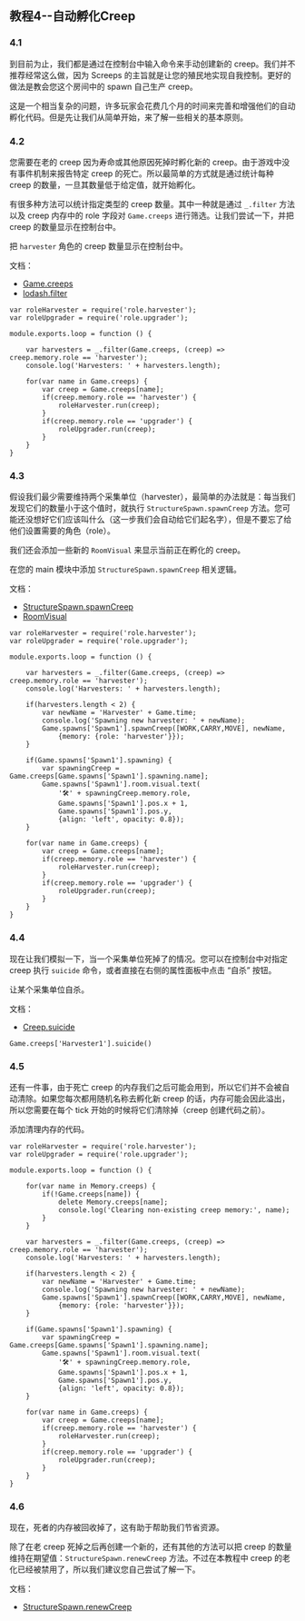 ## 教程4--自动孵化Creep

### 4.1

到目前为止，我们都是通过在控制台中输入命令来手动创建新的 creep。我们并不推荐经常这么做，因为 Screeps 的主旨就是让您的殖民地实现自我控制。更好的做法是教会您这个房间中的 spawn 自己生产 creep。

这是一个相当复杂的问题，许多玩家会花费几个月的时间来完善和增强他们的自动孵化代码。但是先让我们从简单开始，来了解一些相关的基本原则。

### 4.2

您需要在老的 creep 因为寿命或其他原因死掉时孵化新的 creep。由于游戏中没有事件机制来报告特定 creep 的死亡。所以最简单的方式就是通过统计每种 creep 的数量，一旦其数量低于给定值，就开始孵化。

有很多种方法可以统计指定类型的 creep 数量。其中一种就是通过 `_.filter` 方法以及 creep 内存中的 role 字段对 `Game.creeps` 进行筛选。让我们尝试一下，并把 creep 的数量显示在控制台中。

把 `harvester` 角色的 creep 数量显示在控制台中。

文档：

- [Game.creeps](https://screeps-cn.gitee.io/api/#Game.creeps)
- [lodash.filter](https://lodash.com/docs#filter)

```
var roleHarvester = require('role.harvester');
var roleUpgrader = require('role.upgrader');

module.exports.loop = function () {

    var harvesters = _.filter(Game.creeps, (creep) => creep.memory.role == 'harvester');
    console.log('Harvesters: ' + harvesters.length);

    for(var name in Game.creeps) {
        var creep = Game.creeps[name];
        if(creep.memory.role == 'harvester') {
            roleHarvester.run(creep);
        }
        if(creep.memory.role == 'upgrader') {
            roleUpgrader.run(creep);
        }
    }
}
```

### 4.3

假设我们最少需要维持两个采集单位（harvester），最简单的办法就是：每当我们发现它们的数量小于这个值时，就执行 `StructureSpawn.spawnCreep` 方法。您可能还没想好它们应该叫什么（这一步我们会自动给它们起名字），但是不要忘了给他们设置需要的角色（role）。

我们还会添加一些新的 `RoomVisual` 来显示当前正在孵化的 creep。

在您的 main 模块中添加 `StructureSpawn.spawnCreep` 相关逻辑。

文档：

- [StructureSpawn.spawnCreep](https://screeps-cn.gitee.io/api/#StructureSpawn.spawnCreep)
- [RoomVisual](https://screeps-cn.gitee.io/api/#RoomVisual)

```
var roleHarvester = require('role.harvester');
var roleUpgrader = require('role.upgrader');

module.exports.loop = function () {

    var harvesters = _.filter(Game.creeps, (creep) => creep.memory.role == 'harvester');
    console.log('Harvesters: ' + harvesters.length);

    if(harvesters.length < 2) {
        var newName = 'Harvester' + Game.time;
        console.log('Spawning new harvester: ' + newName);
        Game.spawns['Spawn1'].spawnCreep([WORK,CARRY,MOVE], newName, 
            {memory: {role: 'harvester'}});        
    }
    
    if(Game.spawns['Spawn1'].spawning) { 
        var spawningCreep = Game.creeps[Game.spawns['Spawn1'].spawning.name];
        Game.spawns['Spawn1'].room.visual.text(
            '🛠️' + spawningCreep.memory.role,
            Game.spawns['Spawn1'].pos.x + 1, 
            Game.spawns['Spawn1'].pos.y, 
            {align: 'left', opacity: 0.8});
    }

    for(var name in Game.creeps) {
        var creep = Game.creeps[name];
        if(creep.memory.role == 'harvester') {
            roleHarvester.run(creep);
        }
        if(creep.memory.role == 'upgrader') {
            roleUpgrader.run(creep);
        }
    }
}
```

### 4.4

现在让我们模拟一下，当一个采集单位死掉了的情况。您可以在控制台中对指定 creep 执行 `suicide` 命令，或者直接在右侧的属性面板中点击 “自杀” 按钮。

让某个采集单位自杀。

文档：

- [Creep.suicide](https://screeps-cn.gitee.io/api/#Creep.suicide)

```
Game.creeps['Harvester1'].suicide()
```

### 4.5

还有一件事，由于死亡 creep 的内存我们之后可能会用到，所以它们并不会被自动清除。如果您每次都用随机名称去孵化新 creep 的话，内存可能会因此溢出，所以您需要在每个 tick 开始的时候将它们清除掉（creep 创建代码之前）。

添加清理内存的代码。

```
var roleHarvester = require('role.harvester');
var roleUpgrader = require('role.upgrader');

module.exports.loop = function () {

    for(var name in Memory.creeps) {
        if(!Game.creeps[name]) {
            delete Memory.creeps[name];
            console.log('Clearing non-existing creep memory:', name);
        }
    }

    var harvesters = _.filter(Game.creeps, (creep) => creep.memory.role == 'harvester');
    console.log('Harvesters: ' + harvesters.length);

    if(harvesters.length < 2) {
        var newName = 'Harvester' + Game.time;
        console.log('Spawning new harvester: ' + newName);
        Game.spawns['Spawn1'].spawnCreep([WORK,CARRY,MOVE], newName, 
            {memory: {role: 'harvester'}});
    }
    
    if(Game.spawns['Spawn1'].spawning) { 
        var spawningCreep = Game.creeps[Game.spawns['Spawn1'].spawning.name];
        Game.spawns['Spawn1'].room.visual.text(
            '🛠️' + spawningCreep.memory.role,
            Game.spawns['Spawn1'].pos.x + 1, 
            Game.spawns['Spawn1'].pos.y, 
            {align: 'left', opacity: 0.8});
    }

    for(var name in Game.creeps) {
        var creep = Game.creeps[name];
        if(creep.memory.role == 'harvester') {
            roleHarvester.run(creep);
        }
        if(creep.memory.role == 'upgrader') {
            roleUpgrader.run(creep);
        }
    }
}
```

### 4.6

现在，死者的内存被回收掉了，这有助于帮助我们节省资源。

除了在老 creep 死掉之后再创建一个新的，还有其他的方法可以把 creep 的数量维持在期望值：`StructureSpawn.renewCreep` 方法。不过在本教程中 creep 的老化已经被禁用了，所以我们建议您自己尝试了解一下。

文档：

- [StructureSpawn.renewCreep](https://screeps-cn.gitee.io/api/#StructureSpawn.renewCreep)
